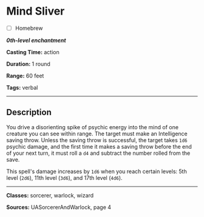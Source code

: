 # Mind Sliver

- [ ] Homebrew

***0th-level enchantment***

**Casting Time:** action

**Duration:** 1 round

**Range:** 60 feet

**Tags:** verbal

---

## Description
You drive a disorienting spike of psychic energy into the mind of one creature you can see within range.
The target must make an Intelligence saving throw.
Unless the saving throw is successful, the target takes `1d6` psychic damage, and the first time it makes a saving throw before the end of your next turn, it must roll a `d4` and subtract the number rolled from the save.

This spell's damage increases by `1d6` when you reach certain levels: 5th level (`2d6`), 11th level (`3d6`), and 17th level (`4d6`).

---

**Classes:** sorcerer, warlock, wizard

**Sources:** UASorcererAndWarlock, page 4
